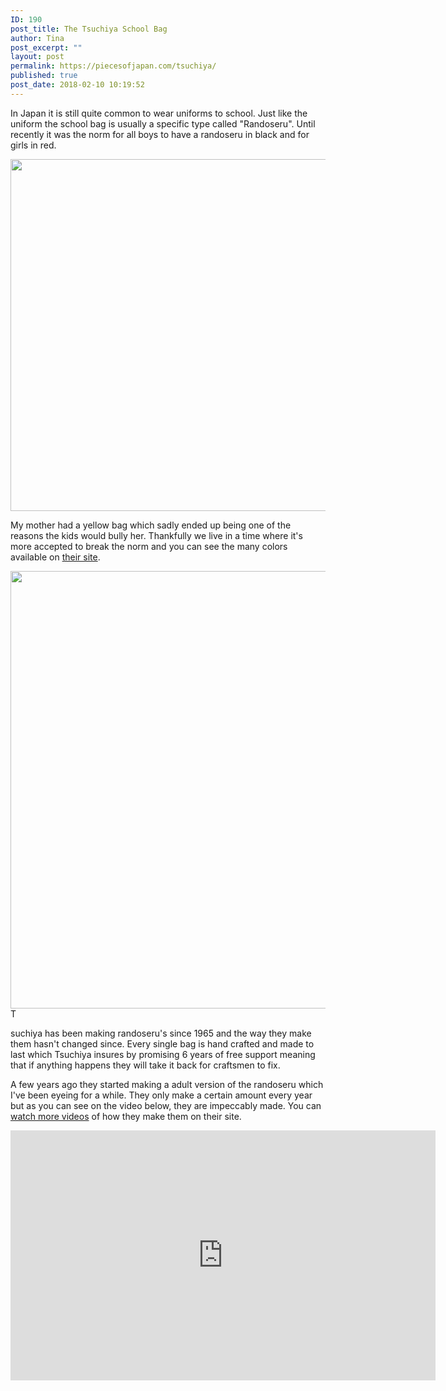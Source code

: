 ```yaml
---
ID: 190
post_title: The Tsuchiya School Bag
author: Tina
post_excerpt: ""
layout: post
permalink: https://piecesofjapan.com/tsuchiya/
published: true
post_date: 2018-02-10 10:19:52
---
```

In Japan it is still quite common to wear uniforms to school. Just like the uniform the school bag is usually a specific type called "Randoseru". Until recently it was the norm for all boys to have a randoseru in black and for girls in red.

<img class="alignnone size-full wp-image-119" src="https://piecesofjapan.com/wp-content/uploads/2018/02/tsuchiya_red.png" alt="" width="1000" height="563" />

My mother had a yellow bag which sadly ended up being one of the reasons the kids would bully her. Thankfully we live in a time where it's more accepted to break the norm and you can see the many colors available on <a href="https://www.tsuchiya-randoseru.jp/products/detail.php?product_id=125">their site</a>.

<img class="alignnone size-full wp-image-110" src="https://piecesofjapan.com/wp-content/uploads/2018/02/ran_a_125_pc.jpg" alt="" width="1040" height="700" />T

suchiya has been making randoseru's since 1965 and the way they make them hasn't changed since. Every single bag is hand crafted and made to last which Tsuchiya insures by promising 6 years of free support meaning that if anything happens they will take it back for craftsmen to fix.

A few years ago they started making a adult version of the randoseru which I've been eyeing for a while. They only make a certain amount every year but as you can see on the video below, they are impeccably made. You can <a href="https://www.tsuchiya-kaban.jp/contents/detail.php?product_id=3176">watch more videos</a> of how they make them on their site.

<iframe src="https://player.vimeo.com/video/201067528" width="680" height="400" frameborder="0" allowfullscreen="allowfullscreen"><span data-mce-type="bookmark" style="display: inline-block; width: 0px; overflow: hidden; line-height: 0;" class="mce_SELRES_start">﻿</span><span data-mce-type="bookmark" style="display: inline-block; width: 0px; overflow: hidden; line-height: 0;" class="mce_SELRES_start">﻿</span><span data-mce-type="bookmark" style="display: inline-block; width: 0px; overflow: hidden; line-height: 0;" class="mce_SELRES_start">﻿</span><span data-mce-type="bookmark" style="display: inline-block; width: 0px; overflow: hidden; line-height: 0;" class="mce_SELRES_start">﻿</span></iframe>